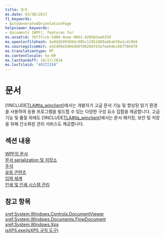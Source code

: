 ```yaml
---
title: 문서
ms.date: 03/30/2017
f1_keywords:
- AutoGeneratedOrientationPage
helpviewer_keywords:
- documents [WPF], features for
ms.assetid: 7bf37ccb-5d09-4eae-9661-929582aeb259
ms.openlocfilehash: 4a0d2b99368dc985c11951089adbabf8e1cdc8b9
ms.sourcegitcommit: e42d09e5966dd9fd02847d3e7eeb4ec0877069f8
ms.translationtype: MT
ms.contentlocale: ko-KR
ms.lasthandoff: 10/17/2018
ms.locfileid: "49372150"
---
```

# <a name="documents"></a>문서
[!INCLUDE[TLA#tla_winclient](../../../../includes/tlasharptla-winclient-md.md)]에서는 개발자가 고급 문서 기능 및 향상된 읽기 환경을 사용하여 응용 프로그램을 빌드할 수 있는 다양한 구성 요소 집합을 제공합니다. 고급 기능 및 품질 외에도 [!INCLUDE[TLA#tla_winclient](../../../../includes/tlasharptla-winclient-md.md)]에서는 문서 패키징, 보안 및 저장을 위해 간소화된 관리 서비스도 제공합니다.  
  
## <a name="in-this-section"></a>섹션 내용  
 [WPF의 문서](documents-in-wpf.md)  
 [문서 serialization 및 저장소](document-serialization-and-storage.md)  
 [주석](annotations.md)  
 [유동 콘텐츠](flow-content.md)  
 [입력 체계](typography.md)  
 [인쇄 및 인쇄 시스템 관리](printing-and-print-system-management.md)  
  
## <a name="see-also"></a>참고 항목  
 <xref:System.Windows.Controls.DocumentViewer>  
 <xref:System.Windows.Documents.FlowDocument>  
 <xref:System.Windows.Xps>  
 [isXPS.exe(isXPS 규칙 도구)](/previous-versions/dotnet/netframework-4.0/aa348104(v=vs.100))
